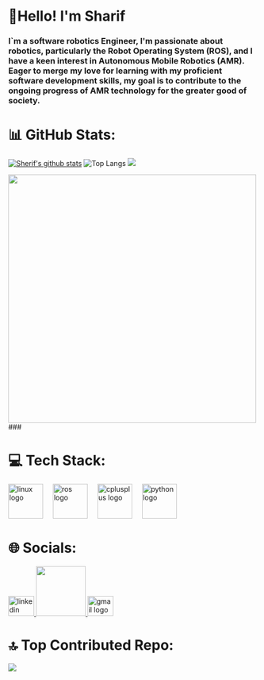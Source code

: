 
# 👋Hello! I'm Sharif
###  I`m a software robotics Engineer,  I'm passionate about robotics, particularly the Robot Operating System (ROS), and I have a keen interest in Autonomous Mobile Robotics (AMR). Eager to merge my love for learning with my proficient software development skills, my goal is to contribute to the ongoing progress of AMR technology for the greater good of society.

###

# 📊 GitHub Stats:
[![Sherif's github stats](https://github-readme-stats.vercel.app/api?username=sherif1152)](https://github.com/anuraghazra/github-readme-stats)
![Top Langs](https://github-readme-stats.vercel.app/api/top-langs/?username=sherif1152&theme=flag-india&hide_border=true&include_all_commits=true&count_private=true&layout=compact)
![](https://github-readme-streak-stats.herokuapp.com/?user=sherif1152&theme=city_light&hide_border=false)

<img src="https://user-images.githubusercontent.com/74038190/225813708-98b745f2-7d22-48cf-9150-083f1b00d6c9.gif" width="500">
###


# 💻 Tech Stack:
<div align="left">
  <img src="https://cdn.jsdelivr.net/gh/devicons/devicon/icons/linux/linux-original.svg" height="70" alt="linux logo"  />
  <img width="12" />
  <img src="https://skillicons.dev/icons?i=ros" height="70" alt="ros logo"  />
  <img width="12" />
  <img src="https://skillicons.dev/icons?i=cpp" height="70" alt="cplusplus logo"  />
  <img width="12" />
  <img src="https://cdn.jsdelivr.net/gh/devicons/devicon/icons/python/python-original.svg" height="70" alt="python logo"  />
</div>

###

# 🌐 Socials:

<div align="left">
  <a href="https://www.linkedin.com/in/sherif-fathey-71118b220/" target="_blank">
    <img src="https://raw.githubusercontent.com/maurodesouza/profile-readme-generator/master/src/assets/icons/social/linkedin/default.svg" width="52" height="40" alt="linkedin logo"  />
    <img src="https://user-images.githubusercontent.com/74038190/235294012-0a55e343-37ad-4b0f-924f-c8431d9d2483.gif" width="100">
  </a>
  <a href="https://mail.google.com/mail/sfathey606" target="_blank">
    <img src="https://raw.githubusercontent.com/maurodesouza/profile-readme-generator/master/src/assets/icons/social/gmail/default.svg" width="52" height="40" alt="gmail logo"  />
  </a>
</div>

###

# 🔝 Top Contributed Repo:

![](https://github-contributor-stats.vercel.app/api?username=sherif1152&limit=5&theme=flat&combine_all_yearly_contributions=true)


